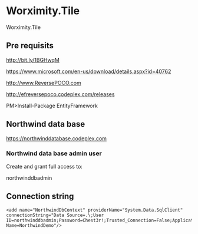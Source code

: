 # Worximity.Tile
Worximity.Tile

## Pre requisits

http://bit.ly/1BGHwqM

https://www.microsoft.com/en-us/download/details.aspx?id=40762

http://www.ReversePOCO.com

http://efreversepoco.codeplex.com/releases

PM>Install-Package EntityFramework

## Northwind data base

https://northwinddatabase.codeplex.com

### Northwind data base admin user

Create and grant full access to:

northwinddbadmin

## Connection string

    <add name="NorthwindDbContext" providerName="System.Data.SqlClient" connectionString="Data Source=.\;User ID=northwinddbadmin;Password=Chest3r!;Trusted_Connection=False;Application Name=NorthwindDemo"/>


